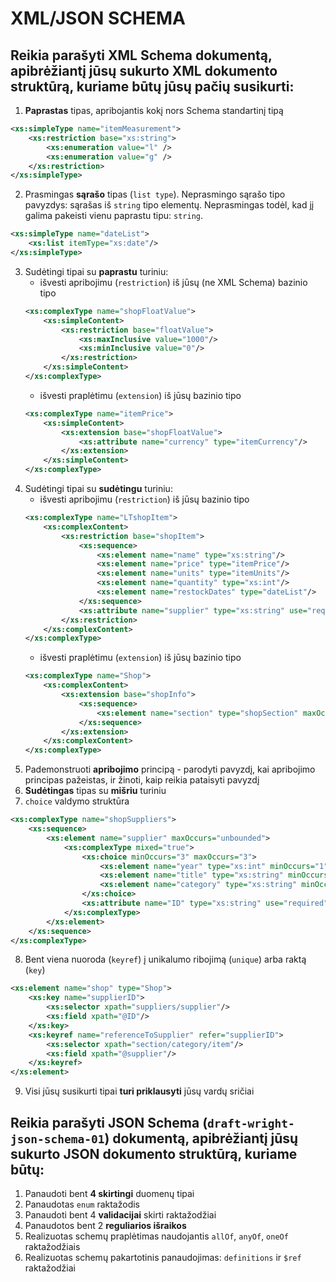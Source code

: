 # XML/JSON SCHEMA

## Reikia parašyti XML Schema dokumentą, apibrėžiantį jūsų sukurto XML dokumento struktūrą, kuriame būtų jūsų pačių susikurti:

1. __Paprastas__ tipas, apribojantis kokį nors Schema standartinį tipą
```xml
<xs:simpleType name="itemMeasurement">
    <xs:restriction base="xs:string">
        <xs:enumeration value="l" />
        <xs:enumeration value="g" />
    </xs:restriction>
</xs:simpleType>
```
2. Prasmingas __sąrašo__ tipas (`list type`). Neprasmingo sąrašo tipo pavyzdys: sąrašas iš `string` tipo elementų. Neprasmingas todėl, kad jį galima pakeisti vienu paprastu tipu: `string`.
```xml
<xs:simpleType name="dateList">
    <xs:list itemType="xs:date"/>
</xs:simpleType>
```
3. Sudėtingi tipai su __paprastu__ turiniu:
    * išvesti apribojimu (`restriction`) iš jūsų (ne XML Schema) bazinio tipo
    ```xml
    <xs:complexType name="shopFloatValue">
        <xs:simpleContent>
            <xs:restriction base="floatValue">
                <xs:maxInclusive value="1000"/>
                <xs:minInclusive value="0"/>
            </xs:restriction>
        </xs:simpleContent>
    </xs:complexType>
    ```
    * išvesti praplėtimu (`extension`) iš jūsų bazinio tipo
    ```xml
    <xs:complexType name="itemPrice">
        <xs:simpleContent>
            <xs:extension base="shopFloatValue">
                <xs:attribute name="currency" type="itemCurrency"/>    
            </xs:extension>
        </xs:simpleContent>
    </xs:complexType>
    ```
4. Sudėtingi tipai su __sudėtingu__ turiniu:
    * išvesti apribojimu (`restriction`) iš jūsų bazinio tipo
    ```xml
    <xs:complexType name="LTshopItem">
        <xs:complexContent>
            <xs:restriction base="shopItem">
                <xs:sequence>
                    <xs:element name="name" type="xs:string"/>
                    <xs:element name="price" type="itemPrice"/>
                    <xs:element name="units" type="itemUnits"/>
                    <xs:element name="quantity" type="xs:int"/>
                    <xs:element name="restockDates" type="dateList"/>
                </xs:sequence>
                <xs:attribute name="supplier" type="xs:string" use="required" fixed="LT"/>
            </xs:restriction>
        </xs:complexContent>
    </xs:complexType>
    ```
    * išvesti praplėtimu (`extension`) iš jūsų bazinio tipo
    ```xml
    <xs:complexType name="Shop">
        <xs:complexContent>
            <xs:extension base="shopInfo">
                <xs:sequence>
                    <xs:element name="section" type="shopSection" maxOccurs="unbounded"/>
                </xs:sequence>
            </xs:extension>
        </xs:complexContent>
    </xs:complexType>
    ```
5. Pademonstruoti __apribojimo__ principą - parodyti pavyzdį, kai apribojimo principas pažeistas, ir žinoti, kaip reikia pataisyti pavyzdį
6. __Sudėtingas__ tipas su __mišriu__ turiniu
7. `choice` valdymo struktūra
```xml
<xs:complexType name="shopSuppliers">
    <xs:sequence>
        <xs:element name="supplier" maxOccurs="unbounded">
            <xs:complexType mixed="true">
                <xs:choice minOccurs="3" maxOccurs="3">
                    <xs:element name="year" type="xs:int" minOccurs="1" maxOccurs="1"/>
                    <xs:element name="title" type="xs:string" minOccurs="1" maxOccurs="1"/>
                    <xs:element name="category" type="xs:string" minOccurs="1" maxOccurs="1"/>
                </xs:choice>
                <xs:attribute name="ID" type="xs:string" use="required"/>        
            </xs:complexType>
        </xs:element>
    </xs:sequence>
</xs:complexType>
```
8. Bent viena nuoroda (`keyref`) į unikalumo ribojimą (`unique`) arba raktą (`key`)
```xml
<xs:element name="shop" type="Shop">
    <xs:key name="supplierID">
        <xs:selector xpath="suppliers/supplier"/>
        <xs:field xpath="@ID"/>
    </xs:key>
    <xs:keyref name="referenceToSupplier" refer="supplierID">
        <xs:selector xpath="section/category/item"/>
        <xs:field xpath="@supplier"/>
    </xs:keyref>
</xs:element>
```
9. Visi jūsų susikurti tipai __turi priklausyti__ jūsų vardų sričiai

## Reikia parašyti JSON Schema (`draft-wright-json-schema-01`) dokumentą, apibrėžiantį jūsų sukurto JSON dokumento struktūrą, kuriame būtų:

1. Panaudoti bent __4 skirtingi__ duomenų tipai
2. Panaudotas `enum` raktažodis
3. Panaudoti bent 4 __validacijai__ skirti raktažodžiai
4. Panaudotos bent 2 __reguliarios išraikos__
5. Realizuotas schemų praplėtimas naudojantis `allOf`, `anyOf`, `oneOf` raktažodžiais
6. Realizuotas schemų pakartotinis panaudojimas: `definitions` ir `$ref` raktažodžiai